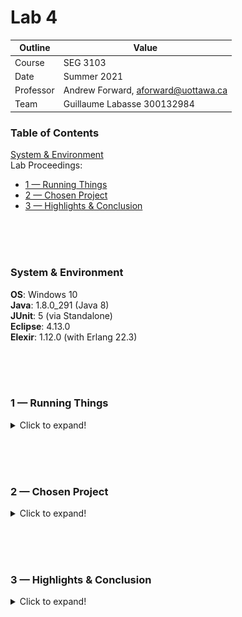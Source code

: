# Lab 4

| Outline | Value |
| --- | --- |
| Course | SEG 3103 |
| Date | Summer 2021 |
| Professor | Andrew Forward, aforward@uottawa.ca |
| Team | Guillaume Labasse 300132984 |

### Table of Contents  
[System & Environment](#system--environment)  
Lab Proceedings:
* [1 — Running Things](#1--running-things)  
* [2 — Chosen Project](#2--chosen-project)
* [3 — Highlights & Conclusion](#3--highlights--conclusion)  

<br><br><br>

### System & Environment

**OS**: Windows 10<br>
**Java**: 1.8.0_291 (Java 8)<br>
**JUnit**: 5 (via Standalone)<br>
**Eclipse**: 4.13.0<br>
**Elexir**: 1.12.0 (with Erlang 22.3)

<br><br><br>

### 1 — Running Things

<details>
<summary>Click to expand!</summary>

<br>Let's first compile and run the tests for the provided programs.<br>
For `fizzbuzz`:

``` bash
$ mix compile
$ mix test
```

![Compile test, fizzbuzz](assets/fizzbuzz_run.png)

For `tic`:

``` bash
$ mix compile
$ mix test
```

![Compile test, tic](assets/tic_run.png)

All tests ran successfully. 
</details>

<br><br><br>
### 2 — Chosen Project

<details>
<summary>Click to expand!</summary>

<br>I had trouble deciding which problem to do. I thought FizzBuzz was too simple to take an hour, and wasn't sure exactly what the requirements were for TicTacToe, so I came up with my own program idea. This allows me to set clear goals to work towards, and add additional goals if necessary. I hope this is okay!

The idea is to make a custom calculator which uses strange alternative arithmetic rules. These rules are not consistent throughout, we just want to meet our specifications. The specification are as follows:
	
- **Calculating the opposite of a number**: the opposite of a number in our system is its reverse in decimal notation, times -1 (e.g. 51 = -15, 307 = -703, -54 = 45).
	
- **Calculating the sum of two numbers**: the sum of two numbers is the (regular) sum of all primes between the two numbers, inclusively (e.g. 10+16 = 24 since 11 and 13 are between).
	
- **Calculating the max between two numbers**: the max between two numbers is the number which has the most divisors (e.g. max(30, 32) = 30)
	
- **Calculating the product of two positive numbers**: the product of two numbers is the square root their concatenation (e.g. 2✕5 = 5, 5✕2 = 7.2111...)
	
I'll take things step by step using the TDD method, and hopefully these requirements will be enough to do a full hour of work.<br>If not, this section will be edited to add some more goals.
</details>

<br><br><br>
### 3 — Highlights & Conclusion

<details>
<summary>Click to expand!</summary>

<br>Well! I overestimated my time by quite a lot. In the end, I was able to complete the `opposite()` method to satisfaction and most of the `sum()` method; however the final desire (summing ANY two numbers) will not work due to two remaining issues: not correctly handling negative numbers, and requiring `RHS > LHS` for the method to work (which is not part of the specifications). The former would have been fixed by changing the `if(i==1) continue;` prime-checking corner case into `if(i<1) continue;`, the latter by checking which number is greater at the beginning and using that as the `for` loop's upper bound. Of course, I knew this from the get go, but the TDD approach required me to proceed more cautiously. Overall, I believe this (very exaggerated) approach is quite inefficient; the code I wrote in an hour with TDD would have taken me at most 15 minutes to produce normally. 
	
I wasn't sure how commits were to be grouped (chronologically or by type), so I did both:

#### Chronologically
![Commit timeline](assets/timeline.png)

#### By type

| Desire / Failing Test | Passing Test | Refactors |
| --- | --- | --- |
| [4403b6f](https://github.com/Guy-L/seg3103_playground/commit/4403b6f62d7dba7a27e22c24954cb84e9faa888c#diff-98a7664850e11b789c8412406510f24ca0256b27d1e7f8e57df872e298df35da)<br>[a5db04e](https://github.com/Guy-L/seg3103_playground/commit/a5db04ee4d459aaf033db07a12036d09f5c23933#diff-98a7664850e11b789c8412406510f24ca0256b27d1e7f8e57df872e298df35da)<br>[046fd8e](https://github.com/Guy-L/seg3103_playground/commit/046fd8ede5d31906e6ba0c3a28ea3abc49cb9845#diff-98a7664850e11b789c8412406510f24ca0256b27d1e7f8e57df872e298df35da)<br>[8ab0ba2](https://github.com/Guy-L/seg3103_playground/commit/8ab0ba29e4d6e8216b26714c7acf4c0334c85bfe#diff-98a7664850e11b789c8412406510f24ca0256b27d1e7f8e57df872e298df35da)<br>[efe18dd](https://github.com/Guy-L/seg3103_playground/commit/efe18dd202a88a688119eae5143ee84946173c9e#diff-98a7664850e11b789c8412406510f24ca0256b27d1e7f8e57df872e298df35da)<br>[b6735bb](https://github.com/Guy-L/seg3103_playground/commit/b6735bb1a4a846262749d730fab3fa1125f2085b#diff-98a7664850e11b789c8412406510f24ca0256b27d1e7f8e57df872e298df35da)<br>[dde65aa](https://github.com/Guy-L/seg3103_playground/commit/dde65aa0deb07dd9b1b9cdff0149261875e9e299#diff-98a7664850e11b789c8412406510f24ca0256b27d1e7f8e57df872e298df35da)<br>[4aaef96](https://github.com/Guy-L/seg3103_playground/commit/4aaef96edf02968ebf139c573aba3b7e7598ba35#diff-98a7664850e11b789c8412406510f24ca0256b27d1e7f8e57df872e298df35da)<br>[63b2168](https://github.com/Guy-L/seg3103_playground/commit/63b2168a45e268163f566fc15616442548415899#diff-98a7664850e11b789c8412406510f24ca0256b27d1e7f8e57df872e298df35da)<br>[793b7be](https://github.com/Guy-L/seg3103_playground/commit/793b7be79bce711347cf6702d623bed6e4ced381#diff-98a7664850e11b789c8412406510f24ca0256b27d1e7f8e57df872e298df35da)<br>[5d0eedd](https://github.com/Guy-L/seg3103_playground/commit/5d0eedd755e057e2b7e1bc62fa8f292aa3aeb358#diff-98a7664850e11b789c8412406510f24ca0256b27d1e7f8e57df872e298df35da) | [b6010c6](https://github.com/Guy-L/seg3103_playground/commit/b6010c6b7c5689680e7724736a3299952cd1c7e2#diff-98a7664850e11b789c8412406510f24ca0256b27d1e7f8e57df872e298df35da)<br>[a606f5a](https://github.com/Guy-L/seg3103_playground/commit/a606f5a0b63f8a7b00d335da503e9dd574b7cbb4#diff-98a7664850e11b789c8412406510f24ca0256b27d1e7f8e57df872e298df35da)<br>[74506f5](https://github.com/Guy-L/seg3103_playground/commit/74506f5a389ed0a231037dd71c43716f0bd7ebad#diff-98a7664850e11b789c8412406510f24ca0256b27d1e7f8e57df872e298df35da)<br>[a3d8d5a](https://github.com/Guy-L/seg3103_playground/commit/a3d8d5a837c61b3dcaf350a978047f62df3dce10#diff-98a7664850e11b789c8412406510f24ca0256b27d1e7f8e57df872e298df35da)<br>[6616630](https://github.com/Guy-L/seg3103_playground/commit/6616630b5e306dd8dcc730e70fa09575ad3fea12#diff-98a7664850e11b789c8412406510f24ca0256b27d1e7f8e57df872e298df35da)<br>[291e726](https://github.com/Guy-L/seg3103_playground/commit/291e7264de420bed5db61fab2d070156d9f34101#diff-98a7664850e11b789c8412406510f24ca0256b27d1e7f8e57df872e298df35da)<br>[d8ed8d7](https://github.com/Guy-L/seg3103_playground/commit/d8ed8d7305647d026ce7bd316e6801b6c84eacaa#diff-98a7664850e11b789c8412406510f24ca0256b27d1e7f8e57df872e298df35da)<br>[09ae886](https://github.com/Guy-L/seg3103_playground/commit/09ae8864945067a945c9ecb37edab9b63cfbe360#diff-98a7664850e11b789c8412406510f24ca0256b27d1e7f8e57df872e298df35da)<br>[fedf15e](https://github.com/Guy-L/seg3103_playground/commit/fedf15eae35cb4157dc5399d6ff74e7274d482a7#diff-98a7664850e11b789c8412406510f24ca0256b27d1e7f8e57df872e298df35da)<br>[7a160f9](https://github.com/Guy-L/seg3103_playground/commit/7a160f92282a5ded0b6f4a2d23ed7fe93b9660f1#diff-98a7664850e11b789c8412406510f24ca0256b27d1e7f8e57df872e298df35da) | [f501917](https://github.com/Guy-L/seg3103_playground/commit/f501917d3b720c24bb6c01ecb64f9099812feea6#diff-98a7664850e11b789c8412406510f24ca0256b27d1e7f8e57df872e298df35da)<br>[d7e64bc](https://github.com/Guy-L/seg3103_playground/commit/d7e64bc0a2ebcbef5f2330334b6fe0ad5f27d7b1#diff-98a7664850e11b789c8412406510f24ca0256b27d1e7f8e57df872e298df35da)<br>[dbfae88](https://github.com/Guy-L/seg3103_playground/commit/dbfae88eb5d553851ff8b14e7a294c0bef220781#diff-98a7664850e11b789c8412406510f24ca0256b27d1e7f8e57df872e298df35da)<br>[ffdb1a6](https://github.com/Guy-L/seg3103_playground/commit/ffdb1a6ee74f884f60feb90bbe17138ffa998f5b#diff-98a7664850e11b789c8412406510f24ca0256b27d1e7f8e57df872e298df35da) |

Have a great day!

**N.B.**: I started the timer with commit #4403b6f, despite saying I did in commit #b6010c6 (the one immediately after). I'd simply forgotten to add that to the first commit message, hopefully that's not an issue (the total time spent is still exactly an hour regardless). 
	
</details>
